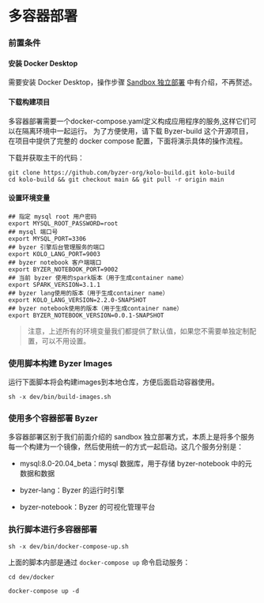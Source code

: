 # 多容器部署

### 前置条件

#### 安装 Docker Desktop

需要安装 Docker Desktop，操作步骤 [Sandbox 独立部署](/byzer-lang/zh-cn/installation/containerized_deployment/sandbox-standalone.md) 中有介绍，不再赘述。

#### 下载构建项目

多容器部署需要一个docker-compose.yaml定义构成应用程序的服务,这样它们可以在隔离环境中一起运行。 为了方便使用，请下载 Byzer-build 这个开源项目，在项目中提供了完整的 docker compose 配置，下面将演示具体的操作流程。

下载并获取主干的代码：

```shell
git clone https://github.com/byzer-org/kolo-build.git kolo-build
cd kolo-build && git checkout main && git pull -r origin main
```

#### 设置环境变量

```
## 指定 mysql root 用户密码
export MYSQL_ROOT_PASSWORD=root
## mysql 端口号
export MYSQL_PORT=3306
## byzer 引擎后台管理服务的端口
export KOLO_LANG_PORT=9003
## byzer notebook 客户端端口
export BYZER_NOTEBOOK_PORT=9002
## 当前 byzer 使用的spark版本（用于生成container name）
export SPARK_VERSION=3.1.1
## byzer lang使用的版本（用于生成container name）
export KOLO_LANG_VERSION=2.2.0-SNAPSHOT
## byzer notebook使用的版本（用于生成container name）
export BYZER_NOTEBOOK_VERSION=0.0.1-SNAPSHOT
```

> 注意，上述所有的环境变量我们都提供了默认值，如果您不需要单独定制配置，可以不用设置。


### 使用脚本构建 Byzer Images

运行下面脚本将会构建images到本地仓库，方便后面启动容器使用。

```
sh -x dev/bin/build-images.sh
```

### 使用多个容器部署 Byzer

多容器部署区别于我们前面介绍的 sandbox 独立部署方式，本质上是将多个服务每一个构建为一个镜像，然后使用统一的方式一起启动。这几个服务分别是：

- mysql:8.0-20.04_beta：mysql 数据库，用于存储 byzer-notebook 中的元数据和数据

- byzer-lang：Byzer 的运行时引擎

- byzer-notebook：Byzer 的可视化管理平台

### 执行脚本进行多容器部署

```
sh -x dev/bin/docker-compose-up.sh
```

上面的脚本内部是通过 `docker-compose up` 命令启动服务：

```shell
cd dev/docker

docker-compose up -d
```
